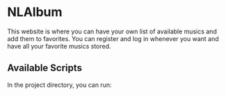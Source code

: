 # NLAlbum

This website is where you can have your own list of available musics and add them to favorites. You can register and log in whenever you
want and have all your favorite musics stored.

## Available Scripts

In the project directory, you can run:

